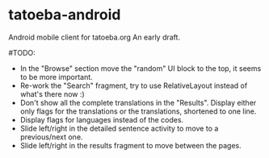 tatoeba-android
===============

Android mobile client for tatoeba.org
An early draft.


#TODO:
* In the "Browse" section move the "random" UI block to the top, it seems to be more important.
* Re-work the "Search" fragment, try to use RelativeLayout instead of what's there now :)
* Don't show all the complete translations in the "Results". Display either only flags for the translations or the translations, shortened to one line.
* Display flags for languages instead of the codes.
* Slide left/right in the detailed sentence activity to move to a previous/next one.
* Slide left/right in the results fragment to move between the pages.
